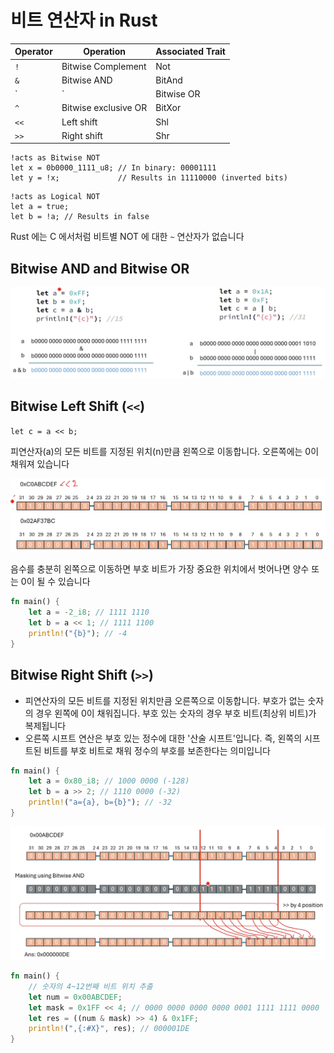 # 비트 연산자 in Rust

| Operator | Operation           | Associated Trait |
|---------|---------------------|------------------|
| `!`       | Bitwise Complement  | Not              |
| `&`       | Bitwise AND         | BitAnd           |
| `|`       | Bitwise OR           | BitOr            |
| `^`       | Bitwise exclusive OR | BitXor           |
| `<<`      | Left shift          | Shl              |
| `>>`      | Right shift         | Shr              |


```
!acts as Bitwise NOT
let x = 0b0000_1111_u8; // In binary: 00001111
let y = !x;             // Results in 11110000 (inverted bits)
```

```
!acts as Logical NOT
let a = true;
let b = !a; // Results in false
```

Rust 에는 C 에서처럼 비트별 NOT 에 대한 `~` 연산자가 없습니다

## Bitwise AND and Bitwise OR

![img.png](attachments/img1.png)

## Bitwise Left Shift (`<<`)

`let c = a << b;`

피연산자(a)의 모든 비트를 지정된 위치(n)만큼 왼쪽으로 이동합니다. 오른쪽에는 0이 채워져 있습니다

![img.png](attachments/img2.png)


음수를 충분히 왼쪽으로 이동하면 부호 비트가 가장 중요한 위치에서 벗어나면 양수 또는 0이 될 수 있습니다

```rust
fn main() {
    let a = -2_i8; // 1111 1110
    let b = a << 1; // 1111 1100
    println!("{b}"); // -4
}
```

## Bitwise Right Shift (`>>`)

- 피연산자의 모든 비트를 지정된 위치만큼 오른쪽으로 이동합니다. 부호가 없는 숫자의 경우 왼쪽에 0이 채워집니다. 부호 있는 숫자의 경우 부호 비트(최상위 비트)가 복제됩니다
- 오른쪽 시프트 연산은 부호 있는 정수에 대한 '산술 시프트'입니다. 즉, 왼쪽의 시프트된 비트를 부호 비트로 채워 정수의 부호를 보존한다는 의미입니다

```rust
fn main() {
    let a = 0x80_i8; // 1000 0000 (-128)
    let b = a >> 2; // 1110 0000 (-32)
    println!("a={a}, b={b}"); // -32
}
```


![img.png](attachments/img3.png)


```rust
fn main() {
    // 숫자의 4~12번째 비트 위치 추출
    let num = 0x00ABCDEF;
    let mask = 0x1FF << 4; // 0000 0000 0000 0000 0001 1111 1111 0000
    let res = ((num & mask) >> 4) & 0x1FF;
    println!(",{:#X}", res); // 000001DE
}
```

